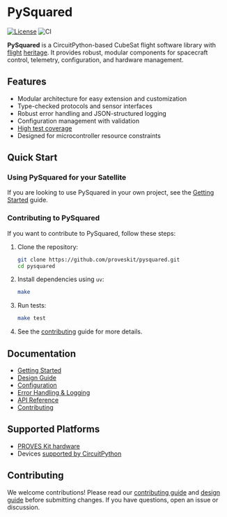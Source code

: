 # PySquared

[![License](https://img.shields.io/badge/license-MIT-blue.svg)](https://proveskit.github.io/pysquared/license/)
![CI](https://github.com/proveskit/pysquared/actions/workflows/ci.yaml/badge.svg)

**PySquared** is a CircuitPython-based CubeSat flight software library with [flight](https://space.skyrocket.de/doc_sdat/pleiades-orpheus.htm) [heritage](https://docs.proveskit.space/en/latest/#trials-and-tribulations-in-cubesats). It provides robust, modular components for spacecraft control, telemetry, configuration, and hardware management.

## Features

- Modular architecture for easy extension and customization
- Type-checked protocols and sensor interfaces
- Robust error handling and JSON-structured logging
- Configuration management with validation
- [High test coverage](https://sonarcloud.io/component_measures?metric=coverage&id=proveskit_circuitpy_flight_software)
- Designed for microcontroller resource constraints

## Quick Start

### Using PySquared for your Satellite

If you are looking to use PySquared in your own project, see the [Getting Started](https://proveskit.github.io/pysquared/getting-started/) guide.

### Contributing to PySquared

If you want to contribute to PySquared, follow these steps:

1. Clone the repository:
   ```bash
   git clone https://github.com/proveskit/pysquared.git
   cd pysquared
   ```

2. Install dependencies using `uv`:
   ```bash
   make
   ```

3. Run tests:
   ```bash
   make test
   ```

4. See the [contributing](https://proveskit.github.io/pysquared/contributing/) guide for more details.

## Documentation

- [Getting Started](https://proveskit.github.io/pysquared/getting-started/)
- [Design Guide](https://proveskit.github.io/pysquared/design-guide/)
- [Configuration](https://proveskit.github.io/pysquared/api/#pysquared.config)
- [Error Handling & Logging](https://proveskit.github.io/pysquared/api/#pysquared.logger)
- [API Reference](https://proveskit.github.io/pysquared/api/)
- [Contributing](https://proveskit.github.io/pysquared/contributing/)

## Supported Platforms

- [PROVES Kit hardware](https://docs.proveskit.space/en/latest/)
- Devices [supported by CircuitPython](https://circuitpython.org/downloads)

## Contributing

We welcome contributions! Please read our [contributing guide](https://proveskit.github.io/pysquared/contributing/) and [design guide](https://proveskit.github.io/pysquared/design-guide/) before submitting changes. If you have questions, open an issue or discussion.
